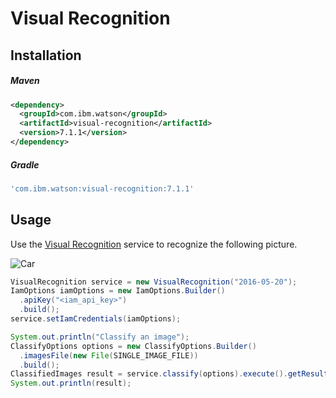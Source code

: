# Visual Recognition

## Installation

##### Maven
```xml
<dependency>
  <groupId>com.ibm.watson</groupId>
  <artifactId>visual-recognition</artifactId>
  <version>7.1.1</version>
</dependency>
```

##### Gradle
```gradle
'com.ibm.watson:visual-recognition:7.1.1'
```

## Usage
Use the [Visual Recognition][visual_recognition] service to recognize the
following picture.

![Car](https://visual-recognition-demo.ng.bluemix.net/images/samples/5.jpg)

```java
VisualRecognition service = new VisualRecognition("2016-05-20");
IamOptions iamOptions = new IamOptions.Builder()
  .apiKey("<iam_api_key>")
  .build();
service.setIamCredentials(iamOptions);

System.out.println("Classify an image");
ClassifyOptions options = new ClassifyOptions.Builder()
  .imagesFile(new File(SINGLE_IMAGE_FILE))
  .build();
ClassifiedImages result = service.classify(options).execute().getResult();
System.out.println(result);
```

[visual_recognition]: https://cloud.ibm.com/docs/services/visual-recognition?topic=visual-recognition-getting-started-tutorial
